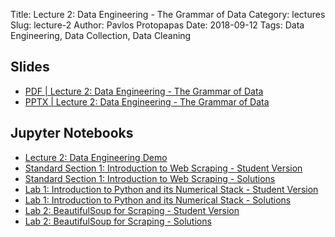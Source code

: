 Title: Lecture 2: Data Engineering - The Grammar of Data
Category: lectures
Slug: lecture-2
Author: Pavlos Protopapas
Date: 2018-09-12
Tags: Data Engineering, Data Collection, Data Cleaning


## Slides

- [PDF | Lecture 2: Data Engineering - The Grammar of Data]({attach}presentation/lecture2.pdf)
- [PPTX | Lecture 2: Data Engineering - The Grammar of Data]({attach}presentation/lecture2.pptx)


## Jupyter Notebooks

- [Lecture 2: Data Engineering Demo]({filename}notes/grammarofdata.ipynb)
- [Standard Section 1: Introduction to Web Scraping - Student Version]({filename}../../sections/section1/notebook/section_1_student.ipynb) 
- [Standard Section 1:  Introduction to Web Scraping - Solutions]({filename}../../sections/section1/notebook/solutions/section_1_solutions.ipynb)
- [Lab 1: Introduction to Python and its Numerical Stack - Student Version]({filename}../../labs/lab1/notebook/lab1.ipynb)
- [Lab 1: Introduction to Python and its Numerical Stack - Solutions]({filename}../../labs/lab1/notebook/solutions/lab1_solutions.ipynb)
- [Lab 2: BeautifulSoup for Scraping - Student Version]({filename}../../labs/lab2/notebook/lab2_scraping.ipynb)
- [Lab 2: BeautifulSoup for Scraping - Solutions]({filename}../../labs/lab2/notebook/solutions/lab2_scraping_solutions.ipynb)
